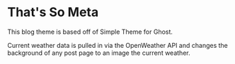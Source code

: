 # That's So Meta

This blog theme is based off of Simple Theme for Ghost. 

Current weather data is pulled in via the OpenWeather API and changes the background of any post page to an image the current weather.
